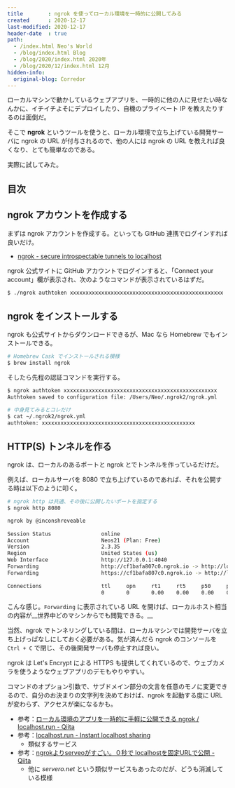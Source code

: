 ```yaml
---
title        : ngrok を使ってローカル環境を一時的に公開してみる
created      : 2020-12-17
last-modified: 2020-12-17
header-date  : true
path:
  - /index.html Neo's World
  - /blog/index.html Blog
  - /blog/2020/index.html 2020年
  - /blog/2020/12/index.html 12月
hidden-info:
  original-blog: Corredor
---
```


ローカルマシンで動かしているウェブアプリを、一時的に他の人に見せたい時なんかに、イチイチよそにデプロイしたり、自機のプライベート IP を教えたりするのは面倒だ。

そこで __ngrok__ というツールを使うと、ローカル環境で立ち上げている開発サーバに ngrok の URL が付与されるので、他の人には ngrok の URL を教えれば良くなり、とても簡単なのである。

実際に試してみた。

## 目次

## ngrok アカウントを作成する

まずは ngrok アカウントを作成する。といっても GitHub 連携でログインすれば良いだけ。

- [ngrok - secure introspectable tunnels to localhost](https://ngrok.com/)

ngrok 公式サイトに GitHub アカウントでログインすると、「Connect your account」欄が表示され、次のようなコマンドが表示されているはずだ。

```bash
$ ./ngrok authtoken xxxxxxxxxxxxxxxxxxxxxxxxxxxxxxxxxxxxxxxxxxxxxxxxx
```

## ngrok をインストールする

ngrok も公式サイトからダウンロードできるが、Mac なら Homebrew でもインストールできる。

```bash
# Homebrew Cask でインストールされる模様
$ brew install ngrok
```

そしたら先程の認証コマンドを実行する。

```bash
$ ngrok authtoken xxxxxxxxxxxxxxxxxxxxxxxxxxxxxxxxxxxxxxxxxxxxxxxxx
Authtoken saved to configuration file: /Users/Neo/.ngrok2/ngrok.yml

# 中身見てみるとコレだけ
$ cat ~/.ngrok2/ngrok.yml
authtoken: xxxxxxxxxxxxxxxxxxxxxxxxxxxxxxxxxxxxxxxxxxxxxxxxx
```

## HTTP(S) トンネルを作る

ngrok は、ローカルのあるポートと ngrok とでトンネルを作っているだけだ。

例えば、ローカルサーバを 8080 で立ち上げているのであれば、それを公開する時は以下のように叩く。

```bash
# ngrok http は共通、その後に公開したいポートを指定する
$ ngrok http 8080

ngrok by @inconshreveable                                                                  (Ctrl+C to quit)
                                                                                                           
Session Status                online                                                                       
Account                       Neos21 (Plan: Free)                                                          
Version                       2.3.35                                                                       
Region                        United States (us)                                                           
Web Interface                 http://127.0.0.1:4040                                                        
Forwarding                    http://cf1bafa807c0.ngrok.io -> http://localhost:8080                        
Forwarding                    https://cf1bafa807c0.ngrok.io -> http://localhost:8080                       
                                                                                                           
Connections                   ttl     opn     rt1     rt5     p50     p90                                  
                              0       0       0.00    0.00    0.00    0.00
```

こんな感じ。`Forwarding` に表示されている URL を開けば、ローカルホスト相当の内容が__世界中どのマシンからでも閲覧できる。__

当然、ngrok でトンネリングしている間は、ローカルマシンでは開発サーバを立ち上げっぱなしにしておく必要がある。気が済んだら ngrok のコンソールを `Ctrl + C` で閉じ、その後開発サーバも停止すれば良い。

ngrok は Let's Encrypt による HTTPS も提供してくれているので、ウェブカメラを使うようなウェブアプリのデモもやりやすい。

コマンドのオプション引数で、サブドメイン部分の文言を任意のモノに変更できるので、自分のお決まりの文字列を決めておけば、ngrok を起動する度に URL が変わらず、アクセスが楽になるかも。

- 参考：[ローカル環境のアプリを一時的に手軽に公開できる ngrok / localhost.run - Qiita](https://qiita.com/chocomintkusoyaro/items/170a967381152b48fe6b)
- 参考：[localhost.run - Instant localhost sharing](http://localhost.run/)
  - 類似するサービス
- 参考：[ngrokよりserveoがすごい。０秒で localhostを固定URLで公開 - Qiita](https://qiita.com/kaba/items/53b297e2bfb5b4f20a48)
  - 他に _servero.net_ という類似サービスもあったのだが、どうも消滅している模様
